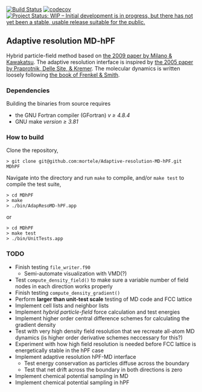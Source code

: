 [![Build Status](https://travis-ci.com/mortele/Adaptive-resolution-MD-hPF.svg?token=81VUNKkUYjZSicZzs1NR&branch=master)](https://travis-ci.com/mortele/Adaptive-resolution-MD-hPF) 
[![codecov](https://codecov.io/gh/mortele/Adaptive-resolution-MD-hPF/branch/master/graph/badge.svg?token=ayq0rwnrot)](https://codecov.io/gh/mortele/Adaptive-resolution-MD-hPF) 
[![Project Status: WIP – Initial development is in progress, but there has not yet been a stable, usable release suitable for the public.](https://www.repostatus.org/badges/latest/wip.svg)](https://www.repostatus.org/#wip)

## Adaptive resolution MD-hPF
Hybrid particle-field method based on [the 2009 paper by Milano & Kawakatsu](https://aip.scitation.org/doi/abs/10.1063/1.3142103). The adaptive resolution interface is inspired by [the 2005 paper by Praprotnik, Delle Site, & Kremer](https://aip.scitation.org/doi/pdf/10.1063/1.2132286). The molecular dynamics is written loosely following [the book of Frenkel & Smith](https://www.elsevier.com/books/understanding-molecular-simulation/frenkel/978-0-12-267351-1).

### Dependencies
Building the binaries from source requires 
* the GNU Fortran compiler (GFortran) *v ≥ 4.8.4*
* GNU make *version ≥ 3.81*

### How to build
Clone the repository,
```
> git clone git@github.com:mortele/Adaptive-resolution-MD-hPF.git MDhPF
```
Navigate into the directory and run `make` to compile, and/or `make test` to compile the test suite,
```
> cd MDhPF
> make
> ./bin/AdapResoMD-hPF.app
```
or
```
> cd MDhPF
> make test
> ./bin/UnitTests.app
```

### TODO
* Finish testing `file_writer.f90`
    - Semi-automate visualization with VMD(?)
* Test `compute_density_field()` to make sure a variable number of field nodes in each direction works properly
* Finish testing `compute_density_gradient()`
* Perform **larger than unit-test scale** testing of MD code and FCC lattice
* Implement cell lists and neighbor lists
* Implement *hybrid particle-field* force calculation and test energies
* Implement higher order central difference schemes for calculating the gradient density
* Test with very high density field resolution that we recreate all-atom MD dynamics (is higher order derivative schemes neccessary for this?)
* Experiment with how high field resolution is needed before FCC lattice is energetically stable in the hPF case
* Implement adaptive resolution hPF-MD interface 
    - Test energy conservation as particles diffuse across the boundary
    - Test that net drift across the boundary in both directions is zero
* Implement chemical potential sampling in MD
* Implement chemical potential sampling in hPF


